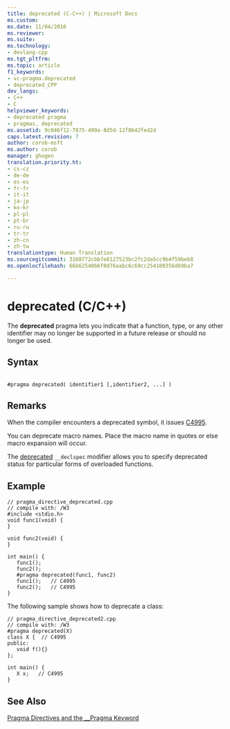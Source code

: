 ```yaml
---
title: deprecated (C-C++) | Microsoft Docs
ms.custom: 
ms.date: 11/04/2016
ms.reviewer: 
ms.suite: 
ms.technology:
- devlang-cpp
ms.tgt_pltfrm: 
ms.topic: article
f1_keywords:
- vc-pragma.deprecated
- deprecated_CPP
dev_langs:
- C++
- C
helpviewer_keywords:
- deprecated pragma
- pragmas, deprecated
ms.assetid: 9c046f12-7875-499a-8d5d-12f8642fed2d
caps.latest.revision: 7
author: corob-msft
ms.author: corob
manager: ghogen
translation.priority.ht:
- cs-cz
- de-de
- es-es
- fr-fr
- it-it
- ja-jp
- ko-kr
- pl-pl
- pt-br
- ru-ru
- tr-tr
- zh-cn
- zh-tw
translationtype: Human Translation
ms.sourcegitcommit: 3168772cbb7e8127523bc2fc2da5cc9b4f59beb8
ms.openlocfilehash: 66b62540b6f0d76aabc6c69cc254100356d69ba7

---
```

# deprecated (C/C++)
The **deprecated** pragma lets you indicate that a function, type, or any other identifier may no longer be supported in a future release or should no longer be used.  
  
## Syntax  
  
```  
  
#pragma deprecated( identifier1 [,identifier2, ...] )  
```  
  
## Remarks  
 When the compiler encounters a deprecated symbol, it issues [C4995](../error-messages/compiler-warnings/compiler-warning-level-3-c4995.md).  
  
 You can deprecate macro names. Place the macro name in quotes or else macro expansion will occur.  
  
 The [deprecated](../cpp/deprecated-cpp.md) `__declspec` modifier allows you to specify deprecated status for particular forms of overloaded functions.  
  
## Example  
  
```  
// pragma_directive_deprecated.cpp  
// compile with: /W3  
#include <stdio.h>  
void func1(void) {  
}  
  
void func2(void) {  
}  
  
int main() {  
   func1();  
   func2();  
   #pragma deprecated(func1, func2)  
   func1();   // C4995  
   func2();   // C4995  
}  
```  
  
 The following sample shows how to deprecate a class:  
  
```  
// pragma_directive_deprecated2.cpp  
// compile with: /W3  
#pragma deprecated(X)  
class X {  // C4995  
public:  
   void f(){}  
};  
  
int main() {  
   X x;   // C4995  
}  
```  
  
## See Also  
 [Pragma Directives and the __Pragma Keyword](../preprocessor/pragma-directives-and-the-pragma-keyword.md)


<!--HONumber=Jan17_HO2-->


